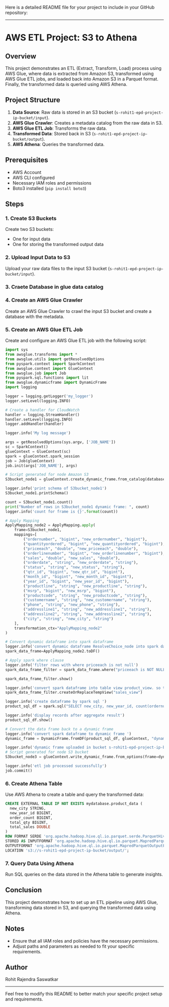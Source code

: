 Here is a detailed README file for your project to include in your GitHub repository:

---

# AWS ETL Project: S3 to Athena

## Overview

This project demonstrates an ETL (Extract, Transform, Load) process using AWS Glue, where data is extracted from Amazon S3, transformed using AWS Glue ETL jobs, and loaded back into Amazon S3 in a Parquet format. Finally, the transformed data is queried using AWS Athena.

## Project Structure

1. **Data Source**: Raw data is stored in an S3 bucket (`s-rohit1-epd-project-ip-bucket/input`).
2. **AWS Glue Crawler**: Creates a metadata catalog from the raw data in S3.
3. **AWS Glue ETL Job**: Transforms the raw data.
4. **Transformed Data**: Stored back in S3 (`s-rohit1-epd-project-ip-bucket/output`).
5. **AWS Athena**: Queries the transformed data.

## Prerequisites

- AWS Account
- AWS CLI configured
- Necessary IAM roles and permissions
- Boto3 installed (`pip install boto3`)

## Steps

### 1. Create S3 Buckets

Create two S3 buckets:
- One for input data
- One for storing the transformed output data

### 2. Upload Input Data to S3

Upload your raw data files to the input S3 bucket (`s-rohit1-epd-project-ip-bucket/input`).

### 3. Craete Database in glue data catalog

### 4. Create an AWS Glue Crawler

Create an AWS Glue Crawler to crawl the input S3 bucket and create a database with the metadata.

### 5. Create an AWS Glue ETL Job

Create and configure an AWS Glue ETL job with the following script:

```python
import sys
from awsglue.transforms import *
from awsglue.utils import getResolvedOptions
from pyspark.context import SparkContext
from awsglue.context import GlueContext
from awsglue.job import Job
from pyspark.sql.functions import lit
from awsglue.dynamicframe import DynamicFrame
import logging

logger = logging.getLogger('my_logger')
logger.setLevel(logging.INFO)

# Create a handler for CloudWatch
handler = logging.StreamHandler()
handler.setLevel(logging.INFO)
logger.addHandler(handler)

logger.info('My log message')

args = getResolvedOptions(sys.argv, ['JOB_NAME'])
sc = SparkContext()
glueContext = GlueContext(sc)
spark = glueContext.spark_session
job = Job(glueContext)
job.init(args['JOB_NAME'], args)

# Script generated for node Amazon S3
S3bucket_node1 = glueContext.create_dynamic_frame.from_catalog(database="s-rohit1-epd-project-database", table_name="input", transformation_ctx="S3bucket_node1")

logger.info('print schema of S3bucket_node1')
S3bucket_node1.printSchema()

count = S3bucket_node1.count()
print("Number of rows in S3bucket_node1 dynamic frame: ", count)
logger.info('count for frame is {}'.format(count))

# Apply Mapping
ApplyMapping_node2 = ApplyMapping.apply(
    frame=S3bucket_node1,
    mappings=[
        ("ordernumber", "bigint", "new_ordernumber", "bigint"),
        ("quantityordered", "bigint", "new_quantityordered", "bigint"),
        ("priceeach", "double", "new_priceeach", "double"),
        ("orderlinenumber", "bigint", "new_orderlinenumber", "bigint"),
        ("sales", "double", "new_sales", "double"),
        ("orderdate", "string", "new_orderdate", "string"),
        ("status", "string", "new_status", "string"),
        ("qtr_id", "bigint", "new_qtr_id", "bigint"),
        ("month_id", "bigint", "new_month_id", "bigint"),
        ("year_id", "bigint", "new_year_id", "bigint"),
        ("productline", "string", "new_productline", "string"),
        ("msrp", "bigint", "new_msrp", "bigint"),
        ("productcode", "string", "new_productcode", "string"),
        ("customername", "string", "new_customername", "string"),
        ("phone", "string", "new_phone", "string"),
        ("addressline1", "string", "new_addressline1", "string"),
        ("addressline2", "string", "new_addressline2", "string"),
        ("city", "string", "new_city", "string")
    ],
    transformation_ctx="ApplyMapping_node2"
)

# Convert dynamic dataframe into spark dataframe
logger.info('convert dynamic dataframe ResolveChoice_node into spark dataframe')
spark_data_frame=ApplyMapping_node2.toDF()

# Apply spark where clause
logger.info('filter rows with where priceeach is not null')
spark_data_frame_filter = spark_data_frame.where("priceeach is NOT NULL")

spark_data_frame_filter.show()

logger.info('convert spark dataframe into table view product_view. so that we can run sql ')
spark_data_frame_filter.createOrReplaceTempView("sales_view")

logger.info('create dataframe by spark sql ')
product_sql_df = spark.sql("SELECT new_city, new_year_id, count(ordernumber) as order_count,sum(new_quantityordered) as total_qty, sum(new_sales) as total_sales FROM product_view group by new_city ")

logger.info('display records after aggregate result')
product_sql_df.show()

# Convert the data frame back to a dynamic frame
logger.info('convert spark dataframe to dynamic frame ')
dynamic_frame = DynamicFrame.fromDF(product_sql_df, glueContext, "dynamic_frame")

logger.info('dynamic frame uploaded in bucket s-rohit1-epd-project-ip-bucket/output in parquet format ')
# Script generated for node S3 bucket
S3bucket_node3 = glueContext.write_dynamic_frame.from_options(frame=dynamic_frame, connection_type="s3", format="glueparquet", connection_options={"path": "s3://s-rohit1-epd-project-ip-bucket/output/", "partitionKeys": []}, transformation_ctx="S3bucket_node3")

logger.info('etl job processed successfully')
job.commit()
```

### 6. Create Athena Table

Use AWS Athena to create a table and query the transformed data:

```sql
CREATE EXTERNAL TABLE IF NOT EXISTS mydatabase.product_data (
  new_city STRING,
  new_year_id BIGINT,
  order_count BIGINT,
  total_qty BIGINT,
  total_sales DOUBLE
)
ROW FORMAT SERDE 'org.apache.hadoop.hive.ql.io.parquet.serde.ParquetHiveSerDe'
STORED AS INPUTFORMAT 'org.apache.hadoop.hive.ql.io.parquet.MapredParquetInputFormat'
OUTPUTFORMAT 'org.apache.hadoop.hive.ql.io.parquet.MapredParquetOutputFormat'
LOCATION 's3://s-rohit1-epd-project-ip-bucket/output/';
```

### 7. Query Data Using Athena

Run SQL queries on the data stored in the Athena table to generate insights.

## Conclusion

This project demonstrates how to set up an ETL pipeline using AWS Glue, transforming data stored in S3, and querying the transformed data using Athena.

## Notes

- Ensure that all IAM roles and policies have the necessary permissions.
- Adjust paths and parameters as needed to fit your specific requirements.

## Author

Rohit Rajendra Saswatkar

---

Feel free to modify this README to better match your specific project setup and requirements.
